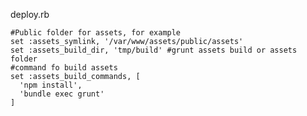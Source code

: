 

deploy.rb

    #Public folder for assets, for example
    set :assets_symlink, '/var/www/assets/public/assets'
    set :assets_build_dir, 'tmp/build' #grunt assets build or assets folder
    #command fo build assets
    set :assets_build_commands, [
      'npm install',
      'bundle exec grunt'
    ]